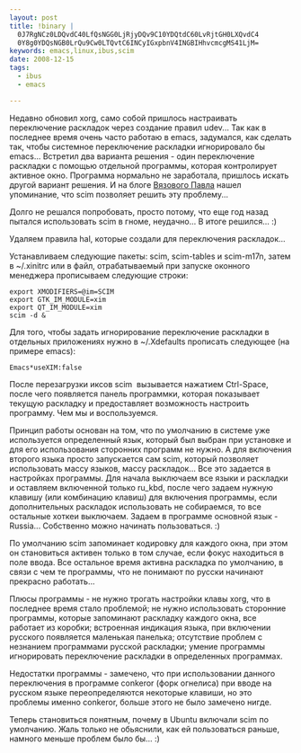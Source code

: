 ```yaml
--- 
layout: post
title: !binary |
  0J7RgNCz0LDQvdC40LfQsNGG0LjRjyDQv9C10YDQtdC60LvRjtGH0LXQvdC4
  0Y8g0YDQsNGB0LrQu9Cw0LTQvtC6INCyIGxpbnV4INGBIHhvcmcgMS41LjM=
keywords: emacs,linux,ibus,scim
date: 2008-12-15
tags:
  - ibus
  - emacs

---
```

Недавно обновил xorg, само собой пришлось настраивать переключение раскладок через создание правил udev...
Так как в последнее время очень часто работаю в emacs, задумался, как сделать так, чтобы системное переключение раскладки игнорировало бы emacs... Встретил два варианта решения - один переключение раскладки с помощью отдельной программы, которая контролирует активное окно. Программа нормально не заработала, пришлось искать другой вариант решения. И на блоге <a href="http://vyazovoi.info/" rel="nofollow">Вязового Павла</a> нашел упоминание, что scim позволяет решить эту проблему...

Долго не решался попробовать, просто потому, что еще год назад пытался использовать scim в гноме, неудачно... В итоге решился... :)

Удаляем правила hal, которые создали для переключения раскладок...

Устанавливаем следующие пакеты: scim, scim-tables и scim-m17n, затем в ~/.xinitrc или в файл, отрабатываемый при запуске оконного менеджера прописываем следующие строки:

    export XMODIFIERS=@im=SCIM
    export GTK_IM_MODULE=xim
    export QT_IM_MODULE=xim
    scim -d &

Для того, чтобы задать игнорирование переключение раскладки в отдельных приложениях нужно в ~/.Xdefaults прописать следующее (на примере emacs):

    Emacs*useXIM:false

После перезагрузки иксов scim  вызывается нажатием Ctrl-Space, после чего появляется панель программки, которая показывает текущую раскладку и предоставляет возможность настроить программу. Чем мы и воспользуемся.

Принцип работы основан на том, что по умолчанию в системе уже используется определенный
язык, который был выбран при установке и для его использования сторонних программ не
нужно. А для включения второго языка просто запускается сам scim, который позволяет
использовать массу языков, массу раскладок... Все это задается в настройках программы. Для
начала выключаем все языки и раскладки и оставляем включенной только ru\_kbd, после чего задаем нужную клавишу (или комбинацию клавиш) для включения программы, если дополнительных раскладок использовать не собираемся, то все остальные хоткеи выключаем. Задаем в программе основной язык - Russia... Собственно можно начинать пользоваться. :)

По умолчанию scim запоминает кодировку для каждого окна, при этом он становиться активен только в том случае, если фокус находиться в поле ввода. Все остальное время активна раскладка по умолчанию, в связи с чем те программы, что не понимают по русски начинают прекрасно работать...

Плюсы программы - не нужно трогать настройки клавы xorg, что в последнее время стало проблемой; не нужно использовать сторонние программы, которые запоминают раскладку каждого окна, все работает из коробки; встроенная индикация языка, при включении русского появляется маленькая панелька; отсутствие проблем с незнанием программами русской раскладки; умение программы игнорировать переключение раскладки в определенных программах.

Недостатки программы - замечено, что при использовании данного переключения в программе conkeror (форк огнелиса) при вводе на русском языке переопределяются некоторые клавиши, но это проблемы именно conkeror, больше этого не было замечено нигде.

Теперь становиться понятным, почему в Ubuntu включали scim по умолчанию. Жаль только не обьяснили, как ей пользоваться раньше, намного меньше проблем было бы... :)

